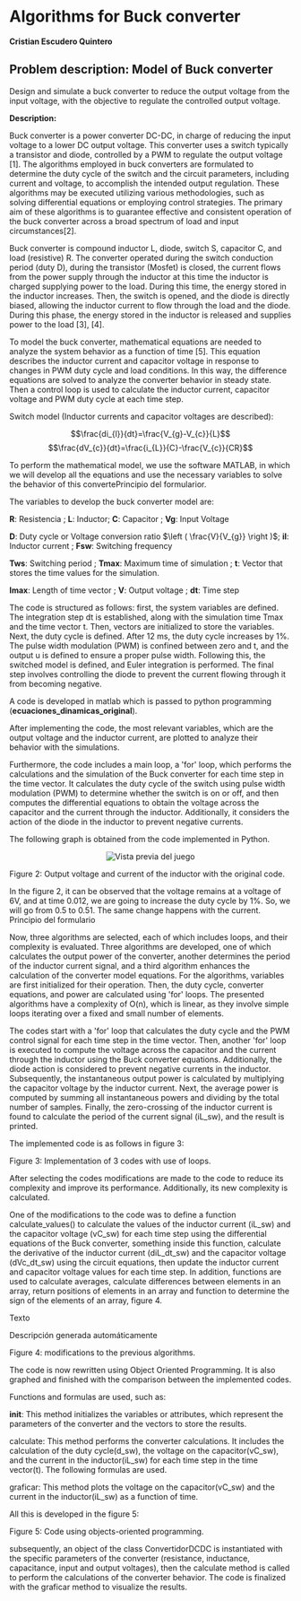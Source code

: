 
# **Algorithms for Buck converter**  

**Cristian Escudero Quintero**

## **Problem description: Model of Buck converter**

Design and simulate a buck converter to reduce the output voltage from the input voltage, with the objective to regulate the controlled output voltage. 

**Description:**

Buck converter is a power converter DC-DC, in charge of reducing the input voltage to a lower DC output voltage. This converter uses a switch typically a transistor and diode, controlled by a PWM to regulate the output voltage ​[1]​. The algorithms employed in buck converters are formulated to determine the duty cycle of the switch and the circuit parameters, including current and voltage, to accomplish the intended output regulation. These algorithms may be executed utilizing various methodologies, such as solving differential equations or employing control strategies. The primary aim of these algorithms is to guarantee effective and consistent operation of the buck converter across a broad spectrum of load and input circumstances​[2]​. 

Buck converter is compound inductor L, diode, switch S, capacitor C, and load (resistive) R. The converter operated during the switch conduction period (duty D), during the transistor (Mosfet) is closed, the current flows from the power supply through the inductor at this time the inductor is charged supplying power to the load. During this time, the energy stored in the inductor increases. Then, the switch is opened, and the diode is directly biased, allowing the inductor current to flow through the load and the diode. During this phase, the energy stored in the inductor is released and supplies power to the load ​[3], [4]​. 

To model the buck converter, mathematical equations are needed to analyze the system behavior as a function of time ​[5]​. This equation describes the inductor current and capacitor voltage in response to changes in PWM duty cycle and load conditions. In this way, the difference equations are solved to analyze the converter behavior in steady state. Then a control loop is used to calculate the inductor current, capacitor voltage and PWM duty cycle at each time step. 

Switch model (Inductor currents and capacitor voltages are described): 

$$\frac{di_{l}}{dt}=\frac{V_{g}-V_{c}}{L}$$
$$\frac{dV_{c}}{dt}=\frac{i_{L}}{C}-\frac{V_{c}}{CR}$$

 
To perform the mathematical model, we use the software MATLAB, in which we will develop all the equations and use the necessary variables to solve the behavior of this convertePrincipio del formularior. 

The variables to develop the buck converter model are: 

**R**: Resistencia ; **L**: Inductor; **C**: Capacitor ; **Vg**: Input Voltage 

**D**: Duty cycle or Voltage conversion ratio $\left ( \frac{V}{V_{g}} \right )$; **il**: Inductor current ; **Fsw**: Switching frequency 

**Tws**: Switching period ; **Tmax**: Maximum time of simulation ; **t**: Vector that stores the time values for the simulation. 

**Imax**: Length of time vector ; **V**: Output voltage ; **dt**: Time step 

The code is structured as follows: first, the system variables are defined. The integration step dt is established, along with the simulation time Tmax and the time vector t. Then, vectors are initialized to store the variables. Next, the duty cycle is defined. After 12 ms, the duty cycle increases by 1%. The pulse width modulation (PWM) is confined between zero and t, and the output u is defined to ensure a proper pulse width. Following this, the switched model is defined, and Euler integration is performed. The final step involves controlling the diode to prevent the current flowing through it from becoming negative. 

A code is developed in matlab which is passed to python programming (**ecuaciones_dinamicas_original**).

After implementing the code, the most relevant variables, which are the output voltage and the inductor current, are plotted to analyze their behavior with the simulations. 

Furthermore, the code includes a main loop, a 'for' loop, which performs the calculations and the simulation of the Buck converter for each time step in the time vector. It calculates the duty cycle of the switch using pulse width modulation (PWM) to determine whether the switch is on or off, and then computes the differential equations to obtain the voltage across the capacitor and the current through the inductor. Additionally, it considers the action of the diode in the inductor to prevent negative currents. 

The following graph is obtained from the code implemented in Python. 


<div align="center">
  <img src="original_matlab.png" alt="Vista previa del juego"/>
</div>

 

Figure 2: Output voltage and current of the inductor with the original code. 

In the figure 2, it can be observed that the voltage remains at a voltage of 6V, and at time 0.012, we are going to increase the duty cycle by 1%. So, we will go from 0.5 to 0.51. The same change happens with the current. Principio del formulario 

Now, three algorithms are selected, each of which includes loops, and their complexity is evaluated. 
Three algorithms are developed, one of which calculates the output power of the converter, another determines the period of the inductor current signal, and a third algorithm enhances the calculation of the converter model equations. For the algorithms, variables are first initialized for their operation. Then, the duty cycle, converter equations, and power are calculated using 'for' loops. The presented algorithms have a complexity of O(n), which is linear, as they involve simple loops iterating over a fixed and small number of elements. 

The codes start with a 'for' loop that calculates the duty cycle and the PWM control signal for each time step in the time vector. Then, another 'for' loop is executed to compute the voltage across the capacitor and the current through the inductor using the Buck converter equations. Additionally, the diode action is considered to prevent negative currents in the inductor. Subsequently, the instantaneous output power is calculated by multiplying the capacitor voltage by the inductor current. Next, the average power is computed by summing all instantaneous powers and dividing by the total number of samples. Finally, the zero-crossing of the inductor current is found to calculate the period of the current signal (iL_sw), and the result is printed. 

The implemented code is as follows in figure 3: 

 

Figure 3: Implementation of 3 codes with use of loops. 

After selecting the codes modifications are made to the code to reduce its complexity and improve its performance. Additionally, its new complexity is calculated. 

One of the modifications to the code was to define a function calculate_values() to calculate the values of the inductor current (iL_sw) and the capacitor voltage (vC_sw) for each time step using the differential equations of the Buck converter, something inside this function, calculate the derivative of the inductor current (diL_dt_sw) and the capacitor voltage (dVc_dt_sw) using the circuit equations, then update the inductor current and capacitor voltage values for each time step. In addition, functions are used to calculate averages, calculate differences between elements in an array, return positions of elements in an array and function to determine the sign of the elements of an array, figure 4.  

Texto

Descripción generada automáticamente 

Figure 4: modifications to the previous algorithms. 

The code is now rewritten using Object Oriented Programming. It is also graphed and finished with the comparison between the implemented codes. 

Functions and formulas are used, such as: 

__init__: This method initializes the variables or attributes, which represent the parameters of the converter and the vectors to store the results. 

calculate: This method performs the converter calculations. It includes the calculation of the duty cycle(d_sw), the voltage on the capacitor(vC_sw), and the current in the inductor(iL_sw) for each time step in the time vector(t). The following formulas are used. 

graficar: This method plots the voltage on the capacitor(vC_sw) and the current in the inductor(iL_sw) as a function of time. 

All this is developed in the figure 5: 

 

 

 

Figure 5: Code using objects-oriented programming. 

subsequently, an object of the class ConvertidorDCDC is instantiated with the specific parameters of the converter (resistance, inductance, capacitance, input and output voltages), then the calculate method is called to perform the calculations of the converter behavior. The code is finalized with the graficar method to visualize the results. 

